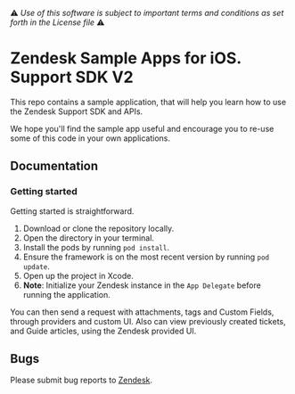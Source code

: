 :warning: *Use of this software is subject to important terms and conditions as set forth in the License file* :warning:

# Zendesk Sample Apps for iOS. Support SDK V2
This repo contains a sample application, that will help you learn how to use the Zendesk Support SDK and APIs.

We hope you'll find the sample app useful and encourage you to re-use some of this code in your own applications.

## Documentation

### Getting started
Getting started is straightforward.
1. Download or clone the repository locally.
2. Open the directory in your terminal.
3. Install the pods by running  `pod install`.
4. Ensure the framework is on the most recent version by running `pod update`.
5. Open up the project in Xcode.
6. **Note**: Initialize your Zendesk instance in the `App Delegate` before running the application.

You can then send a request with attachments, tags and Custom Fields, through providers and custom UI. Also can view previously created tickets, and Guide articles, using the Zendesk provided UI.

## Bugs
Please submit bug reports to [Zendesk](https://support.zendesk.com/requests/new).
